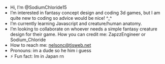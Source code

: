 -  Hi, I’m @SodiumChloride15
-  I’m interested in fantasy concept design and coding 3d games, but I am quite new to coding so advice would be nice! ^_^
-  I’m currently learning Javascript and creature/human anatomy.
-  I’m looking to collaborate on whoever needs a simple fantasy creature design for their game. How you can credit me: ZapzzEngineer or Sodium_Chloride
-  How to reach me: nelsonc@tisweb.net
-  Pronouns: im a dude so he him i guess
- ⚡ Fun fact: Im in Japan rn

